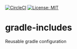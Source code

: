 [![CircleCI](https://circleci.com/gh/devatherock/gradle-includes.svg?style=svg)](https://circleci.com/gh/devatherock/gradle-includes)
[![License: MIT](https://img.shields.io/badge/License-MIT-yellow.svg)](https://opensource.org/licenses/MIT)
# gradle-includes
Reusable gradle configuration
